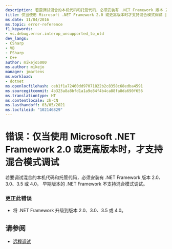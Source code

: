 ```yaml
---
description: 若要调试混合的本机代码和托管代码，必须安装有 .NET Framework 版本 2.0、3.0、3.5 或 4.0。
title: 仅当使用 Microsoft .NET Framework 2.0 或更高版本时才支持混合模式调试 | Microsoft Docs
ms.date: 11/04/2016
ms.topic: error-reference
f1_keywords:
- vs.debug.error.interop_unsupported_to_old
dev_langs:
- CSharp
- VB
- FSharp
- C++
author: mikejo5000
ms.author: mikejo
manager: jmartens
ms.workload:
- dotnet
ms.openlocfilehash: ceb1f1a72460dd97071822b2c8358c68edba4591
ms.sourcegitcommit: 4b323a8a8bfd1a1a9e84f4b4ca88fa8da690f656
ms.translationtype: HT
ms.contentlocale: zh-CN
ms.lasthandoff: 03/05/2021
ms.locfileid: "102146829"
---
```

# <a name="error-mixed-mode-debugging-is-supported-only-when-using-microsoft-net-framework-20-or-greater"></a>错误：仅当使用 Microsoft .NET Framework 2.0 或更高版本时，才支持混合模式调试
若要调试混合的本机代码和托管代码，必须安装有 .NET Framework 版本 2.0、3.0、3.5 或 4.0。 早期版本的 .NET Framework 不支持混合模式调试。

### <a name="to-correct-this-error"></a>更正此错误

- 将 .NET Framework 升级到版本 2.0、3.0、3.5 或 4.0。

## <a name="see-also"></a>请参阅
- [远程调试](../debugger/remote-debugging.md)
